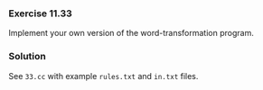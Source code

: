 ### Exercise 11.33

Implement your own version of the word-transformation program.

### Solution

See `33.cc` with example `rules.txt` and `in.txt` files.
